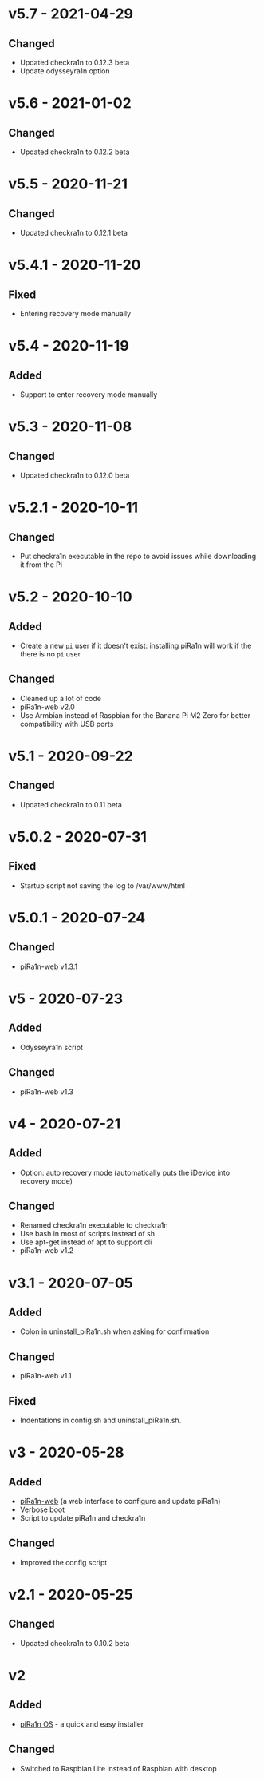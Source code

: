 # v5.7 - 2021-04-29
## Changed
- Updated checkra1n to 0.12.3 beta
- Update odysseyra1n option

# v5.6 - 2021-01-02
## Changed
- Updated checkra1n to 0.12.2 beta

# v5.5 - 2020-11-21
## Changed
- Updated checkra1n to 0.12.1 beta

# v5.4.1 - 2020-11-20
## Fixed
- Entering recovery mode manually

# v5.4 - 2020-11-19
## Added
- Support to enter recovery mode manually

# v5.3 - 2020-11-08
## Changed
- Updated checkra1n to 0.12.0 beta

# v5.2.1 - 2020-10-11
## Changed
- Put checkra1n executable in the repo to avoid issues while downloading it from the Pi

# v5.2 - 2020-10-10
## Added
- Create a new `pi` user if it doesn't exist: installing piRa1n will work if the there is no `pi` user
## Changed
- Cleaned up a lot of code
- piRa1n-web v2.0
- Use Armbian instead of Raspbian for the Banana Pi M2 Zero for better compatibility with USB ports

# v5.1 - 2020-09-22
## Changed
- Updated checkra1n to 0.11 beta

# v5.0.2 - 2020-07-31
## Fixed
- Startup script not saving the log to /var/www/html

# v5.0.1 - 2020-07-24
## Changed
- piRa1n-web v1.3.1

# v5 - 2020-07-23
## Added
- Odysseyra1n script
## Changed
- piRa1n-web v1.3

# v4 - 2020-07-21
## Added
- Option: auto recovery mode (automatically puts the iDevice into recovery mode)
## Changed
- Renamed checkra1n executable to checkra1n
- Use bash in most of scripts instead of sh
- Use apt-get instead of apt to support cli
- piRa1n-web v1.2

# v3.1 - 2020-07-05
## Added
- Colon in uninstall_piRa1n.sh when asking for confirmation
## Changed
- piRa1n-web v1.1
## Fixed
- Indentations in config.sh and uninstall_piRa1n.sh.

# v3 - 2020-05-28
## Added
- [piRa1n-web](https://github.com/raspberryenvoie/piRa1n-web) (a web interface to configure and update piRa1n)
- Verbose boot
- Script to update piRa1n and checkra1n
## Changed
- Improved the config script

# v2.1 - 2020-05-25
## Changed
- Updated checkra1n to 0.10.2 beta

# v2
## Added
- [piRa1n OS](https://github.com/raspberryenvoie/piRa1n-OS) - a quick and easy installer
## Changed
- Switched to Raspbian Lite instead of Raspbian with desktop
